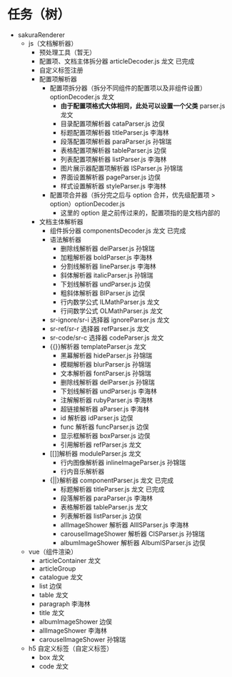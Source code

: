 # 任务（树）

-   sakuraRenderer
    -   js（文档解析器）
        -   预处理工具（暂无）
        -   配置项、文档主体拆分器 articleDecoder.js 龙文 已完成
        -   自定义标签注册
        -   配置项解析器
            -   配置项拆分器（拆分不同组件的配置项以及非组件设置）optionDecoder.js 龙文
                -   **由于配置项格式大体相同，此处可以设置一个父类** parser.js 龙文
                -   目录配置项解析器 cataParser.js 边俣
                -   标题配置项解析器 titleParser.js 李海林
                -   段落配置项解析器 paraParser.js 孙锦瑞
                -   表格配置项解析器 tableParser.js 边俣
                -   列表配置项解析器 listParser.js 李海林
                -   图片展示器配置项解析器 ISParser.js 孙锦瑞
                -   界面设置解析器 pageParser.js 边俣
                -   样式设置解析器 styleParser.js 李海林
            -   配置项合并器（拆分完之后与 option 合并，优先级配置项 > option）optionDecoder.js
                -   这里的 option 是之前传过来的，配置项指的是文档内部的
        -   文档主体解析器
            -   组件拆分器 componentsDecoder.js 龙文 已完成
            -   语法解析器
                -   删除线解析器 delParser.js 孙锦瑞
                -   加粗解析器 boldParser.js 李海林
                -   分割线解析器 lineParser.js 李海林
                -   斜体解析器 italicParser.js 孙锦瑞
                -   下划线解析器 undParser.js 边俣
                -   粗斜体解析器 BIParser.js 边俣
                -   行内数学公式 ILMathParser.js 龙文
                -   行间数学公式 OLMathParser.js 龙文
            -   sr-ignore/sr-i 选择器 ignoreParser.js 龙文
            -   sr-ref/sr-r 选择器 refParser.js 龙文
            -   sr-code/sr-c 选择器 codeParser.js 龙文
            -   {{}}解析器 templateParser.js 龙文
                -   黑幕解析器 hideParser.js 孙锦瑞
                -   模糊解析器 blurParser.js 孙锦瑞
                -   文本解析器 fontParser.js 孙锦瑞
                -   删除线解析器 delParser.js 孙锦瑞
                -   下划线解析器 undParser.js 李海林
                -   注解解析器 rubyParser.js 李海林
                -   超链接解析器 aParser.js 李海林
                -   id 解析器 idParser.js 边俣
                -   func 解析器 funcParser.js 边俣
                -   显示框解析器 boxParser.js 边俣
                -   引用解析器 refParser.js 龙文
            -   \[\[]]解析器 moduleParser.js 龙文
                -   行内图像解析器 inlineImageParser.js 孙锦瑞
                -   行内音乐解析器
            -   {||}解析器 componentParser.js 龙文 已完成
                -   标题解析器 titleParser.js 龙文 已完成
                -   段落解析器 paraParser.js 李海林
                -   表格解析器 tableParser.js 龙文
                -   列表解析器 listParser.js 边俣
                -   allImageShower 解析器 AllISParser.js 李海林
                -   carouselImageShower 解析器 CISParser.js 孙锦瑞
                -   albumImageShower 解析器 AlbumISParser.js 边俣
    -   vue（组件渲染）
        -   articleContainer 龙文
        -   articleGroup
        -   catalogue 龙文
        -   list 边俣
        -   table 龙文
        -   paragraph 李海林
        -   title 龙文
        -   albumImageShower 边俣
        -   allImageShower 李海林
        -   carouselImageShower 孙锦瑞
    -   h5 自定义标签（自定义标签）
        -   box 龙文
        -   code 龙文
